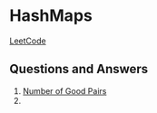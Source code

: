# HashMaps
[LeetCode](https://leetcode.com/tag/hash-table/)

## Questions and Answers
1. [Number of Good Pairs](https://leetcode.com/problems/number-of-good-pairs/)
2. 
